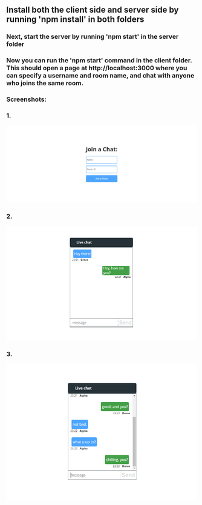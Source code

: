 ## Install both the client side and server side by running 'npm install' in both folders

### Next, start the server by running 'npm start' in the server folder

### Now you can run the 'npm start' command in the client folder. This should open a page at http://localhost:3000 where you can specify a username and room name, and chat with anyone who joins the same room.

### Screenshots:
### 1.
![alt screenshot](https://github.com/amarborz/mockups/blob/main/reactChat/Screenshot%20(40).png)

### 2.
![alt screenshot](https://github.com/amarborz/mockups/blob/main/reactChat/Screenshot%20(41).png)

### 3.
![alt screenshot](https://github.com/amarborz/mockups/blob/main/reactChat/Screenshot%20(42).png)
